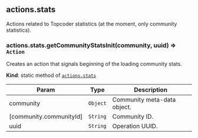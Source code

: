 <a name="module_actions.stats"></a>

## actions.stats
Actions related to Topcoder statistics (at the moment, only community
 statistics).

<a name="module_actions.stats.getCommunityStatsInit"></a>

### actions.stats.getCommunityStatsInit(community, uuid) ⇒ <code>Action</code>
Creates an action that signals beginning of the loading community
 stats.

**Kind**: static method of [<code>actions.stats</code>](#module_actions.stats)  

| Param | Type | Description |
| --- | --- | --- |
| community | <code>Object</code> | Community meta-data object. |
| [community.communityId] | <code>String</code> | Community ID. |
| uuid | <code>String</code> | Operation UUID. |

